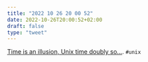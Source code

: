 ```yaml
---
title: "2022 10 26 20 00 52"
date: 2022-10-26T20:00:52+02:00
draft: false
type: "tweet"
---
```

[Time is an illusion, Unix time doubly so...](https://www.netmeister.org/blog/epoch.html). `#unix`


